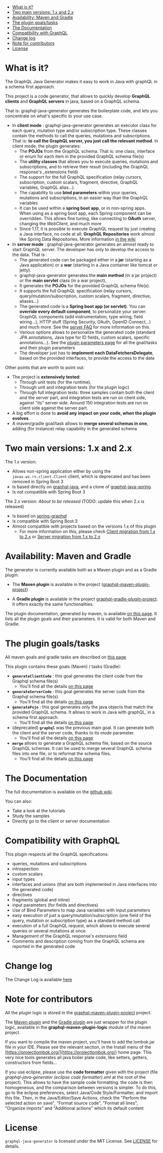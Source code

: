 
<!--ts-->
   * [What is it?](#what-is-it)
   * [Two main versions: 1.x and 2.x](#two-main-versions-1x-and-2x)
   * [Availability: Maven and Gradle](#availability-maven-and-gradle)
   * [The plugin goals/tasks](#the-plugin-goalstasks)
   * [The Documentation](#the-documentation)
   * [Compatibility with GraphQL](#compatibility-with-graphql)
   * [Change log](#change-log)
   * [Note for contributors](#note-for-contributors)
   * [License](#license)
<!--te-->


# What is it?

The GraphQL Java Generator makes it easy to work in Java with graphQL in a schema first approach.

This project is a code generator, that allows to quickly develop __GraphQL clients__ and __GraphQL servers__ in java, based on a GraphQL schema.

That is: graphql-java-generator generates the boilerplate code, and lets you concentrate on what's specific to your use case.

* In __client mode__ : graphql-java-generator generates an executor class for each query, mutation type and/or subscription type. These classes contain the methods to call the queries, mutations and subscriptions. That is: __to call the GraphQL server, you just call the relevant method__. In client mode, the plugin generates:
    * The __POJOs__ from the GraphQL schema. That is: one class, interface or enum for each item in the provided GraphQL schema file(s)
    * The __utility classes__ that allows you to execute queries, mutations and subscriptions, and to retrieve their result (including the GraphQL response's _extensions field)
    * The support for the full GraphQL specification (relay cursors, subscription, custom scalars, fragment, directive, GraphQL variables, GraphQL alias...).
    * The capability to use __bind parameters__ within your queries, mutations and subscriptions, in an easier way than the GraphQL variables
    * It can be used within a __spring boot app__, or in non-spring apps. When using as a spring boot app, each Spring component can be overridden. This allows fine tuning, like connecting to __OAuth__ server, changing the _WebClient_, and much more
    * Since 1.17, it is possible to execute GraphQL request by just creating a Java interface, no code at all: __GraphQL Repositories__ work almost like Spring Data Repositories. More information [in the wiki](https://github.com/graphql-java-generator/graphql-maven-plugin-project/wiki/client_graphql_repository)
* In __server mode__ : graphql-java-generator generates an almost ready to start GraphQL server. The developer has only to develop the access to the data. That is :
    * The generated code can be packaged either in a __jar__ (starting as a Java application) or a __war__ (starting in a Java container like tomcat or jetty).
    * graphql-java-generator generates the __main method__ (in a jar project) or the __main servlet__ class (in a war project),
    * It generates the __POJOs__ for the provided GraphQL schema file(s). 
    * It supports the full GraphQL specification (relay cursors, query/mutation/subscription, custom scalars, fragment, directive, aliases...)
    * The generated code is a __Spring boot app (or servlet)__. You can __override every default component__, to personalize your server: GraphQL components (add instrumentation, type wiring, field wiring...), HTTP stuff (Spring Security, OAuth, OpenID Connect...) and much more. See the [server FAQ](../../wiki/server_faq) for more information on this.
    * Various options allows to personalize the generated code (standard JPA annotations, Java type for ID fields, custom scalars, specific annotations...). See the [plugin parameters page](https://graphql-maven-plugin-project.graphql-java-generator.com/graphql-maven-plugin/plugin-info.html) for all the goal/tasks and their plugin parameters
    * The developer just has to __implement each DataFetchersDelegate__, based on the provided interfaces, to provide the access to the data

Other points that are worth to point out:
* The project is __extensively tested__:
    * Through unit tests (for the runtime),
    * Through unit and integration tests (for the plugin logic)
    * Through full integration tests: three samples contain both the client and the server part, and integration tests are run on client side, against "its" server side. Around 150 integration tests are run on client side against the server part.
* A big effort is done to __avoid any impact on your code, when the plugin evolves__. 
* A maven/gradle goal/task allows to __merge several schemas in one__, adding (for instance) relay capability in the generated schema

# Two main versions: 1.x and 2.x


The 1.x version:
* Allows non-spring application either by using the `javax.ws.rs.client.Client` client, which is deprecated and has been removed in Spring Boot 3
* Is based directly on [graphql-java](https://www.graphql-java.com/), and a clone of [graphql-java-spring](https://github.com/graphql-java/graphql-java-spring).
* Is not compatible with Spring Boot 3

The 2.x version: _About to be released_  (TODO: update this when 2.x is released)
* Is based on [spring-graphql](https://spring.io/projects/spring-graphql)
* Is compatible with Spring Boot 3
* Almost compatible with projects based on the versions 1.x of this plugin
    * For more information on this, please check [Client migration from 1.x to 2.x](../../wiki/client_migrate_1-x_to_2-x) or [Server migration from 1.x to 2.x](../../wiki/server_migrate_1-x_to_2-x)

# Availability: Maven and Gradle

The generator is currently available both as a Maven plugin and as a Gradle plugin:

* The __Maven plugin__ is available in the project ([graphql-maven-plugin-project](https://github.com/graphql-java-generator/graphql-maven-plugin-project)) 

* A __Gradle plugin__ is available in the project [graphql-gradle-plugin-project](https://github.com/graphql-java-generator/graphql-gradle-plugin-project). It offers exactly the same functionalities.

The plugin documentation, generated by maven, is available [on this page](https://graphql-maven-plugin-project.graphql-java-generator.com/graphql-maven-plugin/plugin-info.html). It lists all the plugin goals and their parameters. It is valid for both Maven and Gradle.


# The plugin goals/tasks

All maven goals and gradle tasks are described on [this page](https://graphql-maven-plugin-project.graphql-java-generator.com/graphql-maven-plugin/plugin-info.html)

This plugin contains these goals (Maven) / tasks (Gradle):
* __`generateClientCode`__ : this goal generates the client code from the Graphql schema file(s)
    * You'll find all the details [on this page](https://graphql-maven-plugin-project.graphql-java-generator.com/graphql-maven-plugin/generateClientCode-mojo.html)
* __`generateServerCode`__ : this goal generates the server code from the Graphql schema file(s)
    * You'll find all the details [on this page](https://graphql-maven-plugin-project.graphql-java-generator.com/graphql-maven-plugin/generateServerCode-mojo.html)
* __`generatePojo`__ : this goal generates only the java objects that match the provided GraphQL schema. It allows to work in Java with graphQL, in a schema first approach.
    * You'll find all the details [on this page](https://graphql-maven-plugin-project.graphql-java-generator.com/graphql-maven-plugin/generatePojo-mojo.html)
* (deprecated) __`graphql`__ was the previous main goal. It can generate both the client and the server code, thanks to its _mode_ parameter. 
    * You'll find all the details [on this page](https://graphql-maven-plugin-project.graphql-java-generator.com/graphql-maven-plugin/graphql-mojo.html) 
* __`merge`__ allows to generate a GraphQL schema file, based on the source GraphQL schemas. It can be used to merge several GraphQL schema files into one file, or to reformat the schema files.
    * You'll find all the details [on this page](https://graphql-maven-plugin-project.graphql-java-generator.com/graphql-maven-plugin/merge-mojo.html) 


# The Documentation

The full documentation is available on the [github wiki](../../wiki). 

You can also:
* Take a look at the tutorials
* Study the samples
* Directly go to the client or server documentation




# Compatibility with GraphQL

This plugin respects all the GraphQL specifications:
- queries, mutations and subscriptions
- introspection
- custom scalars
- input types
- interfaces and unions (that are both implemented in Java interfaces into the generated code)
- directives
- fragments (global and inline)
- input parameters (for fields and directives)
- Use of Bind Parameters to map Java variables with input parameters
- easy execution of just a query/mutation/subscription (one field of the query, mutation or subscription type) as a standard method call
- execution of a full GraphQL request, which allows to execute several queries or several mutations at once
- Management of the GraphQL response's _extensions_ field
- Comments and description coming from the GraphQL schema are reported in the generated code


# Change log

The Change Log is available [here](CHANGELOG.md)


# Note for contributors

All the plugin logic is stored in the [graphql-maven-plugin-project](https://github.com/graphql-java-generator/graphql-maven-plugin-project) project.

The [Maven plugin](https://github.com/graphql-java-generator/graphql-maven-plugin-project) and the [Gradle plugin](https://github.com/graphql-java-generator/graphql-gradle-plugin-project) are just wrapper for the plugin logic, available in the __graphql-maven-plugin-logic__ module of the maven project. 

If you want to compile the maven project, you'll have to add the lombok.jar file in your IDE. Please see the relevant section, in the Install menu of the [https://projectlombok.org/](https://projectlombok.org/) home page. This very nice tools generates all java boiler plate code, like setters, getters, constructors from fields...

If you use eclipse, please use the __code formatter__ given with the project (file _graphql-java-generator (eclipse code formatter).xml_ at the root of the project). This allows to have the sample code formatting: the code is then homogeneous, and the comparison between versions is simpler. To do this, go to the eclipse preferences, select Java/Code Style/Formatter, and import this file. Then, in the Java/Editor/Save Actions, check the "Perform the selected action on save", "Format source code", "Format all lines", "Organize imports" and "Additional actions" which its default content


# License

`graphql-java-generator` is licensed under the MIT License. See [LICENSE](LICENSE.md) for details.
